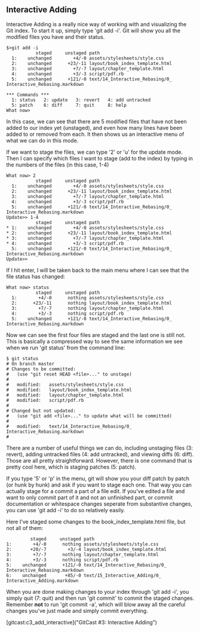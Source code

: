 ## Interactive Adding ##

Interactive Adding is a really nice way of working with and visualizing
the Git index.  To start it up, simply type 'git add -i'.  Git will show
you all the modified files you have and their status.

	$>git add -i
	           staged     unstaged path
	  1:    unchanged        +4/-0 assets/stylesheets/style.css
	  2:    unchanged      +23/-11 layout/book_index_template.html
	  3:    unchanged        +7/-7 layout/chapter_template.html
	  4:    unchanged        +3/-3 script/pdf.rb
	  5:    unchanged      +121/-0 text/14_Interactive_Rebasing/0_ Interactive_Rebasing.markdown

	*** Commands ***
	  1: status	  2: update	  3: revert	  4: add untracked
	  5: patch	  6: diff	  7: quit	  8: help
	What now>

In this case, we can see that there are 5 modified files that have not been
added to our index yet (unstaged), and even how many lines have been added to
or removed from each.  It then shows us an interactive menu of what we can
do in this mode.

If we want to stage the files, we can type '2' or 'u' for the update mode.
Then I can specify which files I want to stage (add to the index) by typing
in the numbers of the files (in this case, 1-4)

	What now> 2
	           staged     unstaged path
	  1:    unchanged        +4/-0 assets/stylesheets/style.css
	  2:    unchanged      +23/-11 layout/book_index_template.html
	  3:    unchanged        +7/-7 layout/chapter_template.html
	  4:    unchanged        +3/-3 script/pdf.rb
	  5:    unchanged      +121/-0 text/14_Interactive_Rebasing/0_ Interactive_Rebasing.markdown
	Update>> 1-4
	           staged     unstaged path
	* 1:    unchanged        +4/-0 assets/stylesheets/style.css
	* 2:    unchanged      +23/-11 layout/book_index_template.html
	* 3:    unchanged        +7/-7 layout/chapter_template.html
	* 4:    unchanged        +3/-3 script/pdf.rb
	  5:    unchanged      +121/-0 text/14_Interactive_Rebasing/0_ Interactive_Rebasing.markdown
	Update>>

If I hit enter, I will be taken back to the main menu where I can see that
the file status has changed:

	What now> status
	           staged     unstaged path
	  1:        +4/-0      nothing assets/stylesheets/style.css
	  2:      +23/-11      nothing layout/book_index_template.html
	  3:        +7/-7      nothing layout/chapter_template.html
	  4:        +3/-3      nothing script/pdf.rb
	  5:    unchanged      +121/-0 text/14_Interactive_Rebasing/0_ Interactive_Rebasing.markdown

Now we can see the first four files are staged and the last one is still not.
This is basically a compressed way to see the same information we see when
we run 'git status' from the command line:

	$ git status
	# On branch master
	# Changes to be committed:
	#   (use "git reset HEAD <file>..." to unstage)
	#
	#	modified:   assets/stylesheets/style.css
	#	modified:   layout/book_index_template.html
	#	modified:   layout/chapter_template.html
	#	modified:   script/pdf.rb
	#
	# Changed but not updated:
	#   (use "git add <file>..." to update what will be committed)
	#
	#	modified:   text/14_Interactive_Rebasing/0_ Interactive_Rebasing.markdown
	#

There are a number of useful things we can do, including unstaging files (3: revert),
adding untracked files (4: add untracked), and viewing diffs (6: diff). Those
are all pretty straightforward.  However, there is one command that is pretty
cool here, which is staging patches (5: patch).

If you type '5' or 'p' in the menu, git will show you your diff patch by patch
(or hunk by hunk) and ask if you want to stage each one.  That way you can
actually stage for a commit a part of a file edit.  If you've edited a file
and want to only commit part of it and not an unfinished part, or commit
documentation or whitespace changes seperate from substantive changes, you can
use 'git add -i' to do so relatively easily.

Here I've staged some changes to the book_index_template.html file, but not all
of them:

	         staged     unstaged path
	1:        +4/-0      nothing assets/stylesheets/style.css
	2:       +20/-7        +3/-4 layout/book_index_template.html
	3:        +7/-7      nothing layout/chapter_template.html
	4:        +3/-3      nothing script/pdf.rb
	5:    unchanged      +121/-0 text/14_Interactive_Rebasing/0_ Interactive_Rebasing.markdown
	6:    unchanged       +85/-0 text/15_Interactive_Adding/0_ Interactive_Adding.markdown

When you are done making changes to your index through 'git add -i', you simply
quit (7: quit) and then run 'git commit' to commit the staged changes.  Remember
**not** to run 'git commit -a', which will blow away all the careful changes
you've just made and simply commit everything.

[gitcast:c3_add_interactive]("GitCast #3: Interactive Adding")
